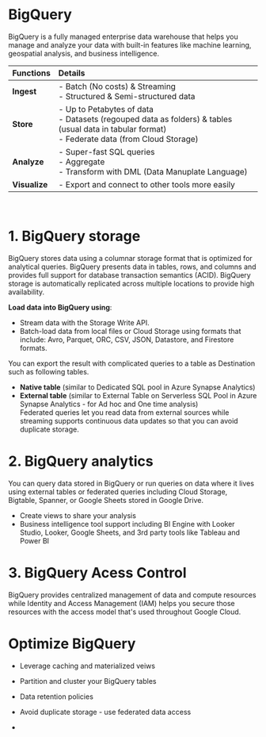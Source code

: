 # BigQuery
BigQuery is a fully managed enterprise data warehouse that helps you manage and analyze your data with built-in features like machine learning, geospatial analysis, and business intelligence. <br>

| Functions | Details |
|:---|:---|
|**Ingest**| - Batch (No costs) & Streaming <br> - Structured & Semi-structured data |
|**Store**| - Up to Petabytes of data <br> - Datasets (regouped data as folders) & tables (usual data in tabular format) <br> - Federate data (from Cloud Storage) |
|**Analyze**| - Super-fast SQL queries <br> - Aggregate <br> - Transform with DML (Data Manuplate Language) |
|**Visualize**| - Export and connect to other tools more easily |
<br>

# 1. BigQuery storage
BigQuery stores data using a columnar storage format that is optimized for analytical queries. BigQuery presents data in tables, rows, and columns and provides full support for database transaction semantics (ACID). BigQuery storage is automatically replicated across multiple locations to provide high availability.<br>

**Load data into BigQuery using**:
- Stream data with the Storage Write API.
- Batch-load data from local files or Cloud Storage using formats that include: Avro, Parquet, ORC, CSV, JSON, Datastore, and Firestore formats.

You can export the result with complicated queries to a table as Destination such as following tables.
- **Native table** (similar to Dedicated SQL pool in Azure Synapse Analytics) <br>
- **External table** (similar to External Table on Serverless SQL Pool in Azure Synapse Analytics - for Ad hoc and One time analysis) <br>
Federated queries let you read data from external sources while streaming supports continuous data updates so that you can avoid duplicate storage.

# 2. BigQuery analytics
You can query data stored in BigQuery or run queries on data where it lives using external tables or federated queries including Cloud Storage, Bigtable, Spanner, or Google Sheets stored in Google Drive.
- Create views to share your analysis <br>
- Business intelligence tool support including BI Engine with Looker Studio, Looker, Google Sheets, and 3rd party tools like Tableau and Power BI <br>

# 3. BigQuery Acess Control
BigQuery provides centralized management of data and compute resources while Identity and Access Management (IAM) helps you secure those resources with the access model that's used throughout Google Cloud.

# Optimize BigQuery
- Leverage caching and materialized veiws <br>
- Partition and cluster your BigQuery tables <br>
- Data retention policies <br>
- Avoid duplicate storage - use federated data access <br>

- 
